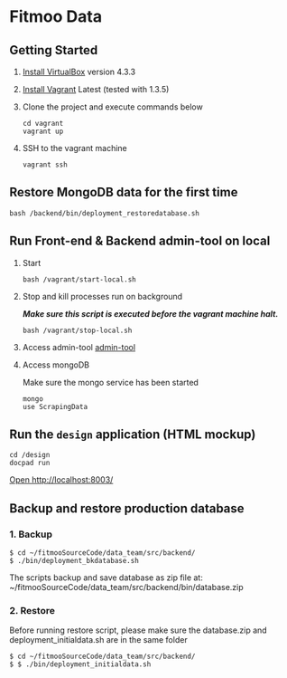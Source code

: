 # Fitmoo Data

## Getting Started

1. [Install VirtualBox](https://www.virtualbox.org/wiki/Downloads) version 4.3.3

2. [Install Vagrant](http://www.vagrantup.com/downloads.html) Latest (tested with 1.3.5)

3. Clone the project and execute commands below

	```
	cd vagrant
	vagrant up
	```

4. SSH to the vagrant machine

	```
	vagrant ssh
	```


## Restore MongoDB data for the first time


	bash /backend/bin/deployment_restoredatabase.sh


## Run Front-end & Backend admin-tool on local

1. Start

	```
	bash /vagrant/start-local.sh
	```
2. Stop and kill processes run on background

	***Make sure this script is executed before the vagrant machine halt.***
	
	```
	bash /vagrant/stop-local.sh
	```
3. Access admin-tool  [admin-tool]( http://127.0.0.1:9000/)

4. Access mongoDB
	
	Make sure the mongo service has been started
	
	```
	mongo
	use ScrapingData
	
	```
	
## Run the `design` application (HTML mockup)

	cd /design
	docpad run
	
[Open http://localhost:8003/](http://localhost:8003/)


## Backup and restore production database

### 1. Backup

```
$ cd ~/fitmooSourceCode/data_team/src/backend/
$ ./bin/deployment_bkdatabase.sh
```
The scripts backup and save database as zip file at: ~/fitmooSourceCode/data_team/src/backend/bin/database.zip

### 2. Restore
Before running restore script, please make sure the database.zip and deployment_initialdata.sh are in the same folder

```
$ cd ~/fitmooSourceCode/data_team/src/backend/
$ $ ./bin/deployment_initialdata.sh
```